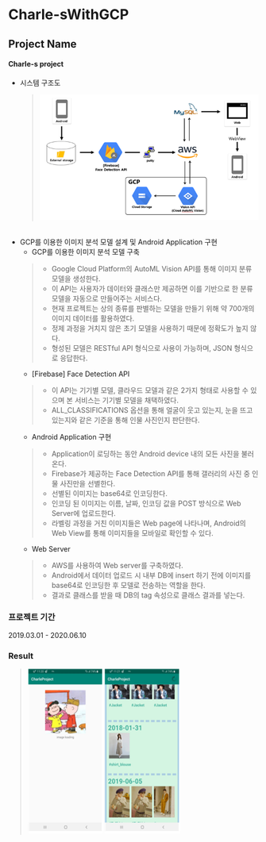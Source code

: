 # Charle-sWithGCP

## Project Name
#### Charle-s project
* 시스템 구조도
  > <img src="./img/system.png">
  </br>
* GCP를 이용한 이미지 분석 모델 설계 및 Android Application 구현
  + GCP를 이용한 이미지 분석 모델 구축 </br>
  > + Google Cloud Platform의 AutoML Vision API를 통해 이미지 분류 모델을 생성한다. </br>
  > + 이 API는 사용자가 데이터와 클래스만 제공하면 이를 기반으로 한 분류 모델을 자동으로 만들어주는 서비스다. </br>
  > + 현재 프로젝트는 상의 종류를 판별하는 모델을 만들기 위해 약 700개의 이미지 데이터를 활용하였다. </br>
  > + 정제 과정을 거치지 않은 초기 모델을 사용하기 때문에 정확도가 높지 않다. </br>
  > + 형성된 모델은 RESTful API 형식으로 사용이 가능하며, JSON 형식으로 응답한다. </br>
  + [Firebase] Face Detection API </br>
  > + 이 API는 기기별 모델, 클라우드 모델과 같은 2가지 형태로 사용할 수 있으며 본 서비스는 기기별 모델을 채택하였다. </br>
  > + ALL_CLASSIFICATIONS 옵션을 통해 얼굴이 웃고 있는지, 눈을 뜨고 있는지와 같은 기준을 통해 인물 사진인지 판단한다. </br>
  + Android Application 구현 </br>
  > + Application이 로딩하는 동안 Android device 내의 모든 사진을 불러온다. </br>
  > + Firebase가 제공하는 Face Detection API를 통해 갤러리의 사진 중 인물 사진만을 선별한다. </br>
  > + 선별된 이미지는 base64로 인코딩한다. </br>
  > + 인코딩 된 이미지는 이름, 날짜, 인코딩 값을 POST 방식으로 Web Server에 업로드한다. </br>
  > + 라벨링 과정을 거친 이미지들은 Web page에 나타나며, Android의 Web View를 통해 이미지들을 모바일로 확인할 수 있다. </br>
  + Web Server
  > + AWS를 사용하여 Web server를 구축하였다. </br>
  > + Android에서 데이터 업로드 시 내부 DB에 insert 하기 전에 이미지를 base64로 인코딩한 후 모델로 전송하는 역할을 한다. </br>
  > + 결과로 클래스를 받을 때 DB의 tag 속성으로 클래스 결과를 넣는다. </br>
  
### 프로젝트 기간
2019.03.01 - 2020.06.10
</br>

### Result
> <img src="./img/loading.png" width="150" height="332">
> <img src="./img/main.png" width="152" height="332">
</br>
</br>


  
